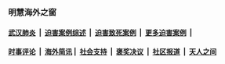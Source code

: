 
### 明慧海外之窗

####  [武汉肺炎](indexes/365.md?t=04030100) &nbsp;|&nbsp;  [迫害案例综述](indexes/328.md?t=04030100) &nbsp;|&nbsp; [迫害致死案例](indexes/277.md?t=04030100)  &nbsp;|&nbsp; [更多迫害案例](indexes/81.md?t=04030100)  &nbsp;|&nbsp; 
####  [时事评论](indexes/19.md?t=04030100) &nbsp;|&nbsp; [海外简讯](indexes/245.md?t=04030100)&nbsp;|&nbsp;  [社会支持](indexes/140.md?t=04030100) &nbsp;|&nbsp; [褒奖决议](indexes/282.md?t=04030100) &nbsp;|&nbsp; [社区报道](indexes/91.md?t=04030100)  &nbsp;|&nbsp; [天人之间](indexes/78.md?t=04030100) 

